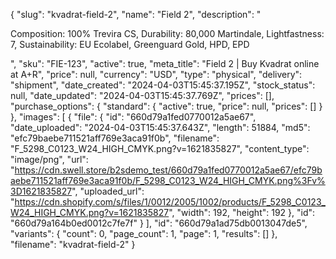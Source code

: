 {
  "slug": "kvadrat-field-2",
  "name": "Field 2",
  "description": "<p>Composition: 100% Trevira CS, Durability: 80,000 Martindale, Lightfastness: 7, Sustainability: EU Ecolabel, Greenguard Gold, HPD, EPD</p>",
  "sku": "FIE-123",
  "active": true,
  "meta_title": "Field 2 | Buy Kvadrat online at A+R",
  "price": null,
  "currency": "USD",
  "type": "physical",
  "delivery": "shipment",
  "date_created": "2024-04-03T15:45:37.195Z",
  "stock_status": null,
  "date_updated": "2024-04-03T15:45:37.769Z",
  "prices": [],
  "purchase_options": {
    "standard": {
      "active": true,
      "price": null,
      "prices": []
    }
  },
  "images": [
    {
      "file": {
        "id": "660d79a1fed0770012a5ae67",
        "date_uploaded": "2024-04-03T15:45:37.643Z",
        "length": 51884,
        "md5": "efc79baebe711521aff769e3aca91f0b",
        "filename": "F_5298_C0123_W24_HIGH_CMYK.png?v=1621835827",
        "content_type": "image/png",
        "url": "https://cdn.swell.store/b2sdemo_test/660d79a1fed0770012a5ae67/efc79baebe711521aff769e3aca91f0b/F_5298_C0123_W24_HIGH_CMYK.png%3Fv%3D1621835827",
        "uploaded_url": "https://cdn.shopify.com/s/files/1/0012/2005/1002/products/F_5298_C0123_W24_HIGH_CMYK.png?v=1621835827",
        "width": 192,
        "height": 192
      },
      "id": "660d79a164b0ed0012c7fe7f"
    }
  ],
  "id": "660d79a1ad75db0013047de5",
  "variants": {
    "count": 0,
    "page_count": 1,
    "page": 1,
    "results": []
  },
  "filename": "kvadrat-field-2"
}